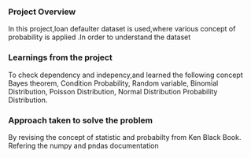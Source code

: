 ### Project Overview

 In this project,loan defaulter dataset is used,where various concept of probability is applied .In order to understand the dataset   


### Learnings from the project

 To check dependency and indepency,and learned the following concept
Bayes theorem,
Condition Probability,
Random variable,
Binomial Distribution,
Poisson Distribution,
Normal Distribution 
Probability Distribution.


### Approach taken to solve the problem

 By revising the concept of statistic and probabilty from Ken Black Book.
Refering the numpy and pndas documentation


